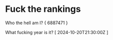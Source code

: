 # Fuck the rankings

Who the hell am I?
{ 6887471 }

What fucking year is it?
[ 2024-10-20T21:30:00Z ]

